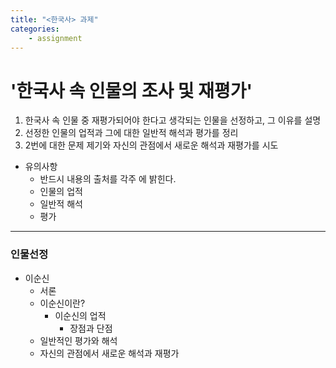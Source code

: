 ```yaml
---
title: "<한국사> 과제"
categories:
    - assignment
---
```



# '한국사 속 인물의 조사 및 재평가'

1. 한국사 속 인물 중 재평가되어야 한다고 생각되는 인물을 선정하고, 그 이유를 설명
2. 선정한 인물의 업적과 그에 대한 일반적 해석과 평가를 정리
3. 2번에 대한 문제 제기와 자신의 관점에서 새로운 해석과 재평가를 시도


- 유의사항
    - 반드시 내용의 출처를 각주 에 밝힌다.
    - 인물의 업적
    - 일반적 해석
    - 평가

----

### 인물선정
- 이순신
  - 서론
  - 이순신이란?
    - 이순신의 업적
      - 장점과 단점
  - 일반적인 평가와 해석
  - 자신의 관점에서 새로운 해석과 재평가
